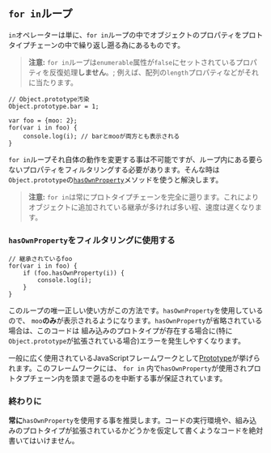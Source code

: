 ## `for in`ループ

`in`オペレーターは単に、`for in`ループの中でオブジェクトのプロパティをプロトタイプチェーンの中で繰り返し遡る為にあるものです。

> **注意:** `for in`ループは`enumerable`属性が`false`にセットされているプロパティを反復処理**しません**。;
> 例えば、配列の`length`プロパティなどがそれに当たります。

    // Object.prototype汚染
    Object.prototype.bar = 1;

    var foo = {moo: 2};
    for(var i in foo) {
        console.log(i); // barとmooが両方とも表示される
    }

`for in`ループそれ自体の動作を変更する事は不可能ですが、ループ内にある要らないプロパティをフィルタリングする必要があります。そんな時は`Object.prototype`の[`hasOwnProperty`](#object.hasownproperty)メソッドを使うと解決します。

> **注意:** `for in`は常にプロトタイプチェーンを完全に遡ります。これにより
> オブジェクトに追加されている継承が多ければ多い程、速度は遅くなります。

### `hasOwnProperty`をフィルタリングに使用する

    // 継承されているfoo
    for(var i in foo) {
        if (foo.hasOwnProperty(i)) {
            console.log(i);
        }
    }

このループの唯一正しい使い方がこの方法です。`hasOwnProperty`を使用しているので、
`moo`**のみ**が表示されるようになります。`hasOwnProperty`が省略されている場合は、このコードは
組み込みのプロトタイプが存在する場合に(特に`Object.prototype`が拡張されている場合)エラーを発生しやすくなります。

一般に広く使用されているJavaScriptフレームワークとして[Prototype][1]が挙げられます。このフレームワークには、
`for in` 内で`hasOwnProperty`が使用されプロトタプチェーン内を頭まで遡るのを中断する事が保証されています。

### 終わりに

**常に**`hasOwnProperty`を使用する事を推奨します。コードの実行環境や、組み込みのプロトタイプが拡張されているかどうかを仮定して書くようなコードを絶対書いてはいけません。

[1]: http://www.prototypejs.org/

